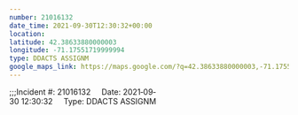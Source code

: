 ```yaml
---
number: 21016132
date_time: 2021-09-30T12:30:32+00:00
location: 
latitude: 42.38633880000003
longitude: -71.17551719999994
type: DDACTS ASSIGNM
google_maps_link: https://maps.google.com/?q=42.38633880000003,-71.17551719999994
---
```


;;;Incident #: 21016132     Date: 2021‐09‐30 12:30:32     Type: DDACTS ASSIGNM
